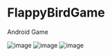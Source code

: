 <h1>FlappyBirdGame</h1>
Android Game


![image](https://github.com/zehrasbr/FlappyBirdGame/assets/120209419/11d658a9-9fd6-4d72-8dea-a517c4cc0323)
![image](https://github.com/zehrasbr/FlappyBirdGame/assets/120209419/3c338cb4-d54a-4481-bb1f-4aed61dfd40d)
![image](https://github.com/zehrasbr/FlappyBirdGame/assets/120209419/29f255c8-eb31-45fe-91f1-6443a3855f68)
